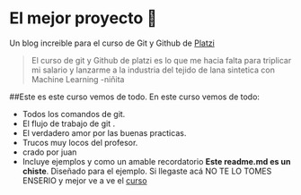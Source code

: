 # El mejor proyecto 💚
Un blog increible para el curso de Git y Github de [Platzi](https://platzi.com/home "Platzi")
>El curso de git y Github de platzi es lo que me hacia falta para triplicar mi salario y lanzarme a la industria del tejido de lana sintetica con Machine Learning 
>-niñita

##Este es este curso vemos de todo. En este curso vemos de todo:
* Todos los comandos de git.
* El flujo de trabajo de git .
* El verdadero amor por las buenas practicas.
* Trucos muy locos del profesor.
* crado por juan 
* Incluye ejemplos 
y como un amable recordatorio **Este readme.md es un chiste**. Diseñado para el ejemplo. Si llegaste acá NO TE LO TOMES ENSERIO y mejor ve a ve el [curso](https://platzi.com/clases/1557-git-github/19977-readmemd-es-una-excelente-practica/ "curso")
